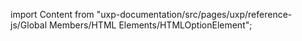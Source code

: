 
import Content from "uxp-documentation/src/pages/uxp/reference-js/Global Members/HTML Elements/HTMLOptionElement";

<Content query="product=photoshop"/>
